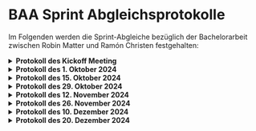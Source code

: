 # BAA Sprint Abgleichsprotokolle


Im Folgenden werden die Sprint-Abgleiche bezüglich der Bachelorarbeit zwischen Robin Matter und Ramón Christen festgehalten:

<details>
<br>
  <summary><strong>Protokoll des Kickoff Meeting</strong></summary>
  
  **Teilnehmer:** Robin Matter, Ramón Christen  
  **Datum:** 15. September 2024  
  **Themen:** Projektplanung, Aufgabenaufstellung, Literaturrecherche, Datenzugang und Dokumentation


---

### 1. Ziel des Meetings
Festlegung des Projektaufbaus, Aufgabenaufstellung und Zeitabschätzung, sowie Klärung offener Fragen.

### 2. Besprochene Themen und Beschlüsse

#### Projekt-Management
Es sollte eine erste Projektplanung mit folgenden Elementen bis zum nächsten Abgleich gemacht werden:
- Aufgabenstellung fix definieren
- Meilensteine definieren
- Zeitlicher Plan mit Meilensteinen bis zum Projektende erstellen
- Risikoanalyse durchführen

#### Literaturrecherche
- **Recherchequellen**: Für die Literaturrecherche sollte vor allem bei folgenden Quellen gesucht werden:
  - Google Scholar
  - IEEE Xplore
  - Gate Research
  - Arxiv OpenLibrary (akzeptiert, jedoch andere vorziehen, da Arxiv nicht peer-reviewed ist)
  - Fachbücher

#### Wetterdatenzugang
- **MeteoSchweiz Zugang**: Ramón Christen stellte einen Link für den Zugang zu Wetterdaten von MeteoSchweiz bereit.
<br><br>
</details>


<details>
<br>
  <summary><strong>Protokoll des 1. Oktober 2024</strong></summary>
  
  **Teilnehmer:** Robin Matter, Ramón Christen  
  **Datum:** 1. Oktober 2024  
  **Themen:** Datenzugang, Vorverarbeitung und Analyse
  

---

### 1. Ziel des Meetings
Etablierung des Datenzugangs, erste Schritte der Vorverarbeitung und Diskussion der geplanten Modellansätze.

### 2. Besprochene Themen und Beschlüsse

#### Forschungsfragen
- **Erster Draft:** Es soll ein erster Draft der Forschungsfragen erarbeitet werden. Diese Fragen sollen die Bachelorarbeit stützen und idealerweise aufeinander aufbauen.

#### Literaturrecherche
- **Suchbegriff:** Ramón Christen empfahl für die Recherche nach Temporal Saliency Detection zu suchen, da dies ein verbreiter Überbegriff des Themas darstellt.
- **Towards DataScience:** Es wurde empfohlen, sich bei technischen Fragen auf Towards DataScience umzusehen. Für die Dokumentation sollten diese Quellen jedoch nicht verwendet werden.

#### Datenaufbereitung und Analyse
- **Meteo Datenzugang:** Es wurden als nächste Schritte definiert abzuwarten bis Meteo Datenzugriff erhalten wird und dann mit der Datenverabeitung zu beginnen.
- **Libraries:** Es wurde empfohlen mit Python und den Libraries Pandas, Numpy und MatPlotLib zu arbeiten.
<br><br>
</details>



<details>
<br>
  <summary><strong>Protokoll des 15. Oktober 2024</strong></summary>
  
  **Teilnehmer:** Robin Matter, Ramón Christen  
  **Datum:** 15. Oktober 2024  
  **Themen:** Datenzugang, Daten Vorverarbeitung und Analyse



---



### 1. Ziel des Meetings
Abklärung des Fortschritts in der Datenaufbereitung und Analyse.

### 2. Besprochene Themen und Beschlüsse

#### Datenaufbereitung
- **Speicherform:** Die Ausgabe der erstellten Datenaufbereitungsklasse ist ein Python Dictionary mit einem Pandas Dataframe für jeden Tourismushot spot. Ramón Christen vermerkte, dass diese Form einfach in einem JSON-File gespeichert werden kann.
- **Outlier, Standardisierung und Skewness:** Es wurde entschieden, dass die Daten weiter bereinigt und aufbereitet werden müssen, um für das Training des Machine Learning Modells geeignet zu sein.

#### Datenanalyse
- **Datenanalysesplit:** Bis zum Meeting waren Auswertungen aufgeteilt nach jedem Wochentag möglich. Da die Datenmenge dadurch gering wurde und ähnliche Muster innerhalb der Arbeitswoche und des Wochenendes sichtbar sind, wurde entschieden, zusätzlich die Daten basierend auf Arbeitswoche und Wochenende zu analysieren. So sollten einige der Anomalien in der Datenanalyse beseitigt werden.
- **Anzahl der Kategorien reduzieren:** Bei einer Art der ausgearbeiteten Plots werden die jeweilige exogene Variable in verschiedene Kategorien aufgeteilt und in Zusammenhang mit dem Besucheraufkommen gestellt. Es lassen sich Muster erkennen, doch es bestehen Anomalien, die als nächster Schritt durch die Reduzierung der Anzahl der Kategorien vermindert werden sollten. Regen und Sonne sollten zum Beispiel nur noch in zwei Kategorien untersucht werden: vorhanden, ja oder nein.
#### TFT-Training
- **Saisonale Effekte:** Es wurde besprochen, dass saisonale Effekte wie die Fasnacht nicht berücksichtigt werden können, da nur Daten von ungefähr 1.5 Jahren vorhanden sind.
- **GPU-Hub:** Es wurde besprochen, dass der GPU-Hub der HSLU für das Training des Modells verwendet werden könnte.
#### Zwischenpräsentation
- **Termin:** Es wurde mögliche Termine für die Zwischenpräsentation zusammengetragen, um anschliessend Zeitvorschläge dem Experten zukommen zulassen.
<br><br>
</details>

<details>
<br>
  <summary><strong>Protokoll des 29. Oktober 2024</strong></summary>
  
  **Teilnehmer:** Robin Matter, Ramón Christen  
  **Datum:** 29. Oktober 2024  
  **Themen:** Datenanalyse und TFT-Modellentwicklung


---
### 1. Ziel des Meetings
Klärung des aktuellen Standes und Definition der nächsten Schritte für die Datenanalyse und Modellentwicklung.

### 2. Besprochene Themen und Beschlüsse

#### TFT-Implementierung
- **PyTorch Forecasting:** Es wurde die erste Implementierung des TFT unter der Verwendung von PyTorch Forecasting gezeigt.
- **Google Research GitHub:** Es wurde entschieden, den Aufbau des TFT mittels PyTorch Forecasting nicht weiter fortzusetzen und stattdessen den TFT direkt vom [Google Research GitHub Repository](https://github.com/google-research/google-research/tree/master/tft) zu implementieren.
- **Attention:** Es sollte geprüft werden, wie die Wichtigkeit einzelner Ereignisse in den exogenen Variablen von dem trainierten TFT erhalten werden kann.

#### Datenaufbereitung
- **Probleme:** Robin äusserte Probleme beim Entfernen von Outliers und Schwierigkeiten beim Entfernen von Skewness in den Daten.  
- **Skewness:** Zur Behebung der Schiefe in den Daten einzelner exogenen Variablen wurde dazu geraten den Logarithmus zu verstärken.
- **Outlier:** Es wurde beschlossen nach einem IQR Prinzip mit einem 30 Minutenfenster für jeden Wochentag die Outlier zu entfernen.
- **Zeitumstellung:** Sommer-/Winterzeit sollte in der Datenvorverarbeitung berücksichtigt werden.

#### Trainingsdaten verbesserung
-**Statische Code Analyse:** Eine Gauss-Verteilung und Histogramm-Kategorisierung sollen zur Verbesserung der Trainingsdaten verwendet werden.

#### Zwischenpräsentation
- **Slides:** Erster Aufbau der PowerPoint Slides und geplanter Aufbau wurde gezeigt.
- **Termin:** Der Zwischenpräsentations-Termin wurde festgelegt.
<br><br>

> **Hinweis:** Die To-Dos sind als Issues in diesem Repository erfasst.

<br><br>
</details>

<details>
<br>
  <summary><strong>Protokoll des 12. November 2024</strong></summary>
  
  **Teilnehmer:** Robin Matter, Ramón Christen  
  **Datum:** 12. November 2024  
  **Themen:** TFT-Modellentwicklung, Datenanalyse, Zwischenpräsentation und Dokumentation
  
---

### 1. Ziel des Meetings
Überprüfung des Fortschritts bezüglich der TFT-Inbetriebnahme, Outlier-/Skew-Entfernung und Zwischenpräsentationsvorbereitung.

### 2. Besprochene Themen und Beschlüsse

#### TFT-Modellentwicklung
- **DataLoader für eigene Daten**: Ein spezieller DataLoader für die eigenen Daten soll als nächstes entwickelt werden.
- **Erste Visualisierungen**: Erste Plots der Atention Wheights sollen gemacht werden.
- **Training**: Es wurde beschlossen ein Training ausschliesslich mit den *visitor*-Daten und ein Training mit allen Exogenen-Daten (ausser Schnee und Percipation(min) aufgrund von zu starkem skew) durchgeführt.



#### Datenvorverarbeitung und Analyse-Dokumentation
- **Dokumentation ohne Code**: Der Betreuer Ramón Christen forderte, dass in der Dokumentation kein Code verwendet wird. Falls notwendig, soll stattdessen Pseudocode verwendet werden. In diesem Zusammenhang sollte für die Datenaufbereitung und die Datenanalyse dokumentiert werden, was gemacht wurde. Dabei sollte jedoch nicht zu weit ins Detail gegangen werden.
- **Outlierentfernung nur für Visitor-Daten**: Es wurde entschieden die Outlier ausschliesslich bei den *visitor*-Daten zu entfernen.

#### Schlussabgabe
- **Code und Daten Bereitstellung**: Ramón Christen präferiert eine Code Abgabe basierend auf GitHub. Alternativ müsste auf eine ZIP-Datei ausgewichen werden. Aufgrund des Datenschutzes wurde festgelegt, dass die Daten nicht mitgeliefert werden müssen.

#### Zwischenpräsentation
- **Daniel Wechsler**: Es wurde beschlossen, Daniel Wechsler, der zuständig für die Bachelorarbeit bei der Partnerfirma "Arcade" ist, im CC für die Zwischenpräsentation einzuladen.
- **Präsentations-Bilder**: Bilder, die nicht ausschliesslich dekorativen Charakter haben, sollen mit "source <Quelle>" deklariert werden. Als Quellenangabe reicht dabei der Name der Quelle. Es wurde das Beispiel "source Wikipedia" genannt.
<br><br>

> **Hinweis:** Die To-Dos sind als Issues in diesem Repository erfasst.


<br><br>
</details>


<details>
<br>
  <summary><strong>Protokoll des 26. November 2024</strong></summary>
  
  **Teilnehmer:** Robin Matter, Ramón Christen  
  **Datum:** 26. November 2024  
  **Themen:** TFT-Paraemeter optimierung, TFT-Attention Auslesen, Datenaufbereitung, Dokumentaion
  
---

### 1. Ziel des Meetings
Besprechung der Zwischenpräsentation wie auch der erzielten Resultate, bezüglich des TFT-Trainings und des Attention-Auslesens und -Darstellens.


### 2. Besprochene Themen und Beschlüsse


#### TFT-Parameter optimieren
- **MAE-Test-Skript:** Es wurde entschieden, dass als nächster Schritt ein Testskript geschrieben werden sollte, das mittels MAE (Mean Absolute Error) die mit verschiedenen Parametern trainierten Modelle testet.
- **Erste Parameter Wahl:** Bei der Parameterwahl wurde bereits entschieden, dass das Modell die Daten der letzten Woche und des kommenden Tages berücksichtigen sollte. Wenn nötig, kann von dort verkleinert werden.


#### Hyperparameter tuning schlechter als nach Training:
- **Problem:** Robin teilte mit, dass bei den ersten Versuchen das Hyperparametertuning mit höherem Loss startete, als das Trainingsskript am Ende hatte. So war der Loss nach dem Hyperparametertuning höher als nach dem Training.
- **Vorschlag von Robin:** Robin schlug als nächsten Schritt vor, genauer zu untersuchen und sicherzustellen, dass das korrekte Modell für das Hyperparametertuning geladen wird.
- **Vermerk von Ramón Christen:** Darüber hinaus vermerkte Ramón Christen, dass es potenziell mit der Startkondition beim Hyperparametertuning zu tun hat.

#### TFT-Attention auslesen und darstellen:
- **Zwischenresultat:** Robin zeigte das Dictionary, das durch Auslesen der Attention des TFT erhalten wird. Auch konnte er bereits erste visuelle Darstellungen aufzeigen. Die Resultate waren noch schwer zu interpretieren, was mit schlecht trainierten Modells in Zusammenhang gebracht wurde.
- **Interpreation der Attention Wheights:** Robin legte seine Interpretation der ausgelesenen Attentiongewichte dar. Da noch einige Unsicherheiten bestanden, wurde entschieden, dass noch weiter geforscht werden sollte, wie der TFT im Detail funktioniert, um ein genaueres Verständnis der Attention-Ausgabe zu erhalten und diese interpretieren zu können.

#### Training des TFT mit Daten aller Standorte:
- **Modell trainiert mit allen Standorten:** Robin teilte mit, dass der TFT die Möglichkeit gibt, anhand von Identifiers die Daten aufzuteilen und schlug vor, diesen zu verwenden, um die Daten aller Standorte in einem Modell zu trainieren. Vorteil wäre, dass das Modell mehr Trainingsdaten hätte und möglicherweise Gelerntes von einem Standort auf den anderen übertragen könnte. Auch wäre das Modell dann nutzbar für mehrere Standorte.
- **Fehlende Isolation:** Ramón Christen befürwortete diese Variante nicht, da damit das Experiment nicht mehr genügend isoliert ist, was es schwieriger macht, Aussagen über die gewonnenen Erkenntnisse des Modells zu treffen.

#### Datenaufbereitung:
- **fehlende Messungen aufüllen:** Es wurde besprochen, dass es potenziell fehlende Messungen in den Daten gibt, womit der TFT wahrscheinlich nicht gut umgehen kann. Deswegen wurde entschieden, im Folgenden diese Fehlenden mit NA-Werten (not applicable) aufzufüllen.

#### Stand der Forschung:
- **Feedback:** Robin erklärte, dass es eine erste Version der Stand der Forschung geschrieben habe und froh um ein kurzes Feedback sei. Ramón Christen erklärte sich zu einem solchen Feedback bereit.
- **Performance-Vergleich:** Weiteres wurde empfohlen, nach einem Performance-Vergleichspaper zu suchen, um in der Dokumentation die Frage der Modellwahl auch von diesem Aspekt zu klären.

<br><br>

> **Hinweis:** Die To-Dos sind als Issues in diesem Repository erfasst.


<br><br>
</details>

<details>
<br>
  <summary><strong>Protokoll des 10. Dezember 2024</strong></summary>
  
  **Teilnehmer:** Robin Matter, Ramón Christen  
  **Datum:** 10. Dezember 2024  
  **Themen:** Datenaufbereitung, TFT-Evaluation, TFT-Attention Plots, Dokumentaion
  
---

### 1. Ziel des Meetings
Besprechung der ersten Modellauswertung und der Attention-Plots sowie Festlegung des weiteren Vorgehens. Ausserdem wurde die Inbetriebnahme des FARM-Algorithmus diskutiert.

### 2. Besprochene Themen und Beschlüsse

#### Datenaufbereitung:
- **Auflösung:** Robin zeigte eine neue Funktion, mit der die zeitliche Auflösung der Daten angepasst werden kann. Für die weitere Analyse wurde beschlossen, mit einer Auflösung von 30 Minuten und 60 Minuten zu arbeiten.

#### TFT-Hyperparameter Tuning:
- **Trainierte Modelle:** Robin erklärte, dass er durch Hyperparameter-Tuning acht verschiedene Modelle optimiert hat. Diese Modelle basieren auf der Kombination der folgenden Parameter: mit und ohne exogene Variablen, zeitliche Auflösungen von 30 Minuten und 60 Minuten, sowie die Anzahl der Encoder für eine Woche oder einen Tag.

#### TFT-Performance Evaluation:
- **Schlechter mit exogenen Variablen:** Robin zeigte, dass die mittlere absolute Abweichung (MAE) der Modelle, die mit exogenen Variablen trainiert wurden, bei den durch Hyperparameter-Tuning optimierten Modellen signifikant schlechter war. Zusätzlich erklärte er, dass er plant, jede exogene Variable einzeln zu testen, um diejenigen zu identifizieren, die für die Modelle tatsächlich nützlich sind. Im Anschluss soll die Analyse auf diese relevanten Variablen beschränkt werden.
- **Kopieren des letzten Zeitschrittes:** Ramón Christen schlug vor, in der Dokumentation entweder darauf einzugehen, dass die gute Performance der Modelle möglicherweise durch das Erlernen eines einfachen Kopierens der Lösung des letzten Zeitschritts zustande kommt, oder dies visuell zu überprüfen.

#### TFT-Attention Plot:
- **Unklare Attention-Plots:** Es wurde festgestellt, dass nur wenige der Attention-Plots die erwarteten Muster zeigen. Während einige Plots sinnvoll interpretiert werden können, ist dies bei anderen nicht der Fall.

#### FARM:
- **Technische Dokumentation:** Ramón Christen stellt die Dokumentation des FARM-Algorithmus bereit.
- **Vergleichsmethoden:** Es wurde besprochen, dass der FARM-Algorithmus und TFT idealerweise anhand des R²-Werts und durch visuelle Vergleiche bewertet werden sollen.

#### Dokumentation:
- **Akronyme:** Für wiederkehrende Begriffe sollte die LaTeX-Akronymfunktion verwendet werden.
- **Zitieren alter Quellen:** Alte Quellen sollten auf das Original verweisen und nicht irreführend mit dem Jahr einer Neuveröffentlichung gekennzeichnet sein.
- **Struktur:** Ramón Christen klärt ab, ob eine spezifische Kapitelstruktur befolgt werden muss.
- **Methodik Aufbau:** Die Beschreibung der Methodik sollte wie ein Leitfaden oder eine Schritt-für-Schritt-Anleitung für die praktische Umsetzung formuliert werden.


<br><br>

> **Hinweis:** Die To-Dos sind als Issues in diesem Repository erfasst.


<br><br>
</details>


<details>
<br>
  <summary><strong>Protokoll des 20. Dezember 2024</strong></summary>
  
  **Teilnehmer:** Robin Matter, Ramón Christen  
  **Datum:** 20. Dezember 2024  
  **Themen:** Plots und Dokumentation
  
---

### 1. Ziel des Meetings
In der Besprechung wurden die erhaltenen Ergebnisse vorgestellt und die zu beachtenden Aspekte der Dokumentation diskutiert.

### 2. Besprochene Themen und Beschlüsse

#### Plots:
- **Farm Relevanz abweichung:** Es wurden die starken Abweichungen einzelner Zeiten in der vom FARM gemessenen Relevanz des Regens festgehalten und die Möglichkeit eines Nachschlagens des Wetters dieses Tages vorgeschlagen.

- **Möglichkeit von Vektorgraphik:** Die Plots, welche die Vorhersagen des TFT-Modells den wirklichen Werten gegenüberstellen, zeigen, dass die Werte vor allem bei kurzfristigen Vorhersagen nahe beieinander liegen. Es wurde angemerkt, dass möglicherweise eine Vektorgrafik ein genaueres Bild geben könnte, ob das Modell nur kopiert. Die aktuellen PNG-Bilder zeigen dies jedoch noch nicht.

- **Attention-Gewichts Einschätzung:** Da Google Research keine Dokumentation zur Attention-Auslese zu Verfügung gestellt hat, wurde festgehalten das die Ausprägung der Attention-Gewiche mit denen des Papers und den anderen gemessenen Attention-Gewichten bei Vergleichen in Relation gesetzt werden kann.

#### Dokumentation:
- **Handhabung von Mutmassungen:** In der Dokumentation sollte darauf geachtet werden, nicht zu mutmassen und wenn doch, sollte dies klar als solches beschrieben werden.

- **Leeraum zwischen Graphikrand und Graphik:** Bei Grafiken in der Dokumentation sollte darauf geschaut werden, dass bei konstanten Linien bis zum Rand der Grafik etwas Leerraum bleibt.

- **Nutzen von Plots:** In die Dokumentation sollten die Highlight-Plots, auf welche sich in der Beschreibung bezogen wird, aufgenommen werden. Weitere relevante Plots sollten in den Anhang und ansonsten nicht im Abschlussbericht enthalten sein.


<br><br>

<br><br>
</details>